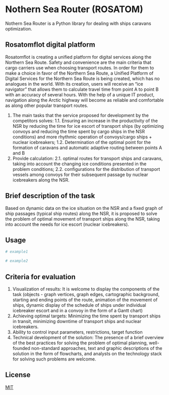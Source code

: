 # Nothern Sea Router (ROSATOM)

Nothern Sea Router is a Python library for dealing with ships caravans optimization.

## Rosatomflot digital platform

Rosatomflot is creating a unified platform for digital services along the Northern Sea Route. Safety and convenience are the main criteria that cargo carriers use when choosing transport routes. In order for them to make a choice in favor of the Northern Sea Route, a Unified Platform of Digital Services for the Northern Sea Route is being created, which has no analogues in the world. With its creation, users will receive an “ice navigator” that allows them to calculate travel time from point A to point B with an accuracy of several hours. With the help of a unique IT product, navigation along the Arctic highway will become as reliable and comfortable as along other popular transport routes.
 1. The main tasks that the service proposed for development by the competitors solves:
 1.1. Ensuring an increase in the productivity of the NSR by reducing the time for ice escort of transport ships (by optimizing convoys and reducing the time spent by cargo ships in the NSR conditions) and more rhythmic operation of convoys/cargo ships + nuclear icebreakers;
 1.2. Determination of the optimal point for the formation of caravans and automatic adaptive routing between points A and B
 2. Provide calculation:
 2.1. optimal routes for transport ships and caravans, taking into account the changing ice conditions presented in the problem conditions;
 2.2. configurations for the distribution of transport vessels among convoys for their subsequent passage by nuclear icebreakers along the NSR.

## Brief description of the task
Based on dynamic data on the ice situation on the NSR and a fixed graph of ship passages (typical ship routes) along the NSR, it is proposed to solve the problem of optimal movement of transport ships along the NSR, taking into account the needs for ice escort (nuclear icebreakers).

## Usage

```python
# example1

# example2
```

## Criteria for evaluation

 1. Visualization of results:
It is welcome to display the components of the task (objects - graph vertices, graph edges, cartographic background, starting and ending points of the route, animation of the movement of ships, dynamic display of the schedule of ships under individual icebreaker escort and in a convoy in the form of a Gantt chart)
 2. Achieving optimal targets:
Minimizing the time spent by transport ships in transit, minimizing downtime of transport ships and nuclear icebreakers.
 3. Ability to control input parameters, restrictions, target function
 4. Technical development of the solution:
The presence of a brief overview of the best practices for solving the problem of optimal planning, well-founded non-standard approaches, text and graphic descriptions of the solution in the form of flowcharts, and analysts on the technology stack for solving such problems are welcome.

## License

[MIT](https://choosealicense.com/licenses/mit/)